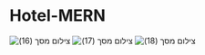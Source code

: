 # Hotel-MERN
![‏‏צילום מסך (16)](https://user-images.githubusercontent.com/87603302/196763728-bc3f8349-15ac-44c2-909e-9929447c8c24.png)
![‏‏צילום מסך (17)](https://user-images.githubusercontent.com/87603302/196763750-e57200d4-330d-498a-af74-b58efa1acdf3.png)
![‏‏צילום מסך (18)](https://user-images.githubusercontent.com/87603302/196763768-16d89d1f-7b9d-4d1f-9f09-2c8b85d4d21a.png)
